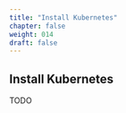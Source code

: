 ```yaml
---
title: "Install Kubernetes"
chapter: false
weight: 014
draft: false
---
```


## Install Kubernetes

TODO